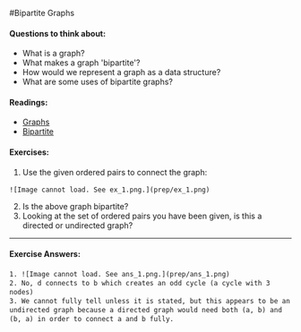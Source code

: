 #Bipartite Graphs

#### Questions to think about:

  * What is a graph?
  * What makes a graph 'bipartite'?
  * How would we represent a graph as a data structure?
  * What are some uses of bipartite graphs?

#### Readings:
  * [Graphs](http://en.wikipedia.org/wiki/Graph_%28mathematics%29)
  * [Bipartite](http://en.wikipedia.org/wiki/Bipartite_graph)

#### Exercises:

  1. Use the given ordered pairs to connect the graph:

	![Image cannot load. See ex_1.png.](prep/ex_1.png)

  2. Is the above graph bipartite?
  3. Looking at the set of ordered pairs you have been given, is this a directed or undirected graph?



-------------------------------------------
#### Exercise Answers: 

	1. ![Image cannot load. See ans_1.png.](prep/ans_1.png)
	2. No, d connects to b which creates an odd cycle (a cycle with 3 nodes)
	3. We cannot fully tell unless it is stated, but this appears to be an undirected graph because a directed graph would need both (a, b) and (b, a) in order to connect a and b fully.
